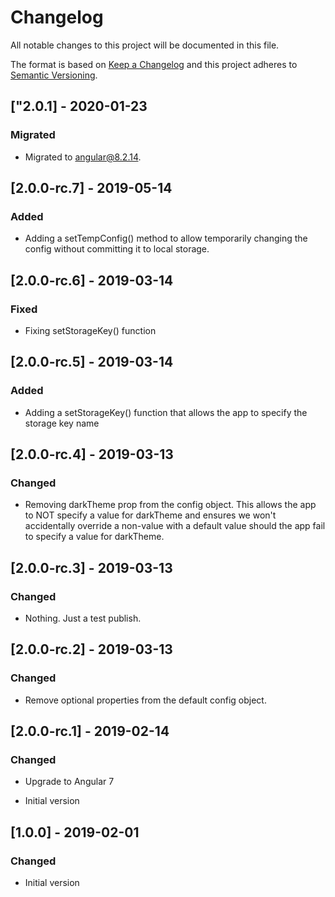 # Changelog

All notable changes to this project will be documented in this file.

The format is based on [Keep a Changelog](http://keepachangelog.com/en/1.0.0/)
and this project adheres to [Semantic Versioning](http://semver.org/spec/v2.0.0.html).

## ["2.0.1] - 2020-01-23
### Migrated
- Migrated to angular@8.2.14.

## [2.0.0-rc.7] - 2019-05-14
### Added
- Adding a setTempConfig() method to allow temporarily changing the config without committing it to local storage.

## [2.0.0-rc.6] - 2019-03-14
### Fixed
- Fixing setStorageKey() function

## [2.0.0-rc.5] - 2019-03-14
### Added
- Adding a setStorageKey() function that allows the app to specify the storage key name

## [2.0.0-rc.4] - 2019-03-13
### Changed
- Removing darkTheme prop from the config object.  This allows the app to NOT specify a value for darkTheme and ensures we won't accidentally override a non-value with a default value should the app fail to specify a value for darkTheme.

## [2.0.0-rc.3] - 2019-03-13
### Changed
- Nothing.  Just a test publish.

## [2.0.0-rc.2] - 2019-03-13
### Changed
- Remove optional properties from the default config object.

## [2.0.0-rc.1] - 2019-02-14
### Changed
- Upgrade to Angular 7

- Initial version
## [1.0.0] - 2019-02-01
### Changed
- Initial version
